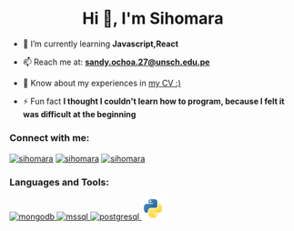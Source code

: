 <!--
**SihomaSa/SihomaSa** is a ✨ _special_ ✨ repository because its `README.md` (this file) appears on your GitHub profile.
Here are some ideas to get you started:
- 🔭 I’m currently working on ... 
- 👯 I’m looking to collaborate on ...
- 🤔 I’m looking for help with ...
- 💬 Ask me about ...
- 😄 Pronouns: ...

- 🌱 I’m currently learning Javascript,React
- 📫 Reach me at: sandy.ochoa.27@unsch.edu.pe
- 😄 Pronouns: ...
- ⚡ Fun fact: ...

- 🤝 I’m looking for help with [a small Spotify user analysis](https://github.com/dianilu/SpotifyUserAnalysis)
-->
<h1 align="center">Hi 👋, I'm Sihomara</h1>

- 🌱 I’m currently learning **Javascript,React**

- 📫 Reach me at: **sandy.ochoa.27@unsch.edu.pe**

- 📄 Know about my experiences in [my CV :)](https://sihomasa.github.io/curriculumsihomara.github.io/)

- ⚡ Fun fact **I thought I couldn't learn how to program, because I felt it was difficult at the beginning**


<h3 align="left">Connect with me:</h3>
<p align="left">
<a href="https://linkedin.com/in/sihomara-sandy-ochoa-cisneros/" target="blank"><img align="center" src="https://raw.githubusercontent.com/rahuldkjain/github-profile-readme-generator/master/src/images/icons/Social/linked-in-alt.svg" alt="sihomara" height="30" width="40" /></a>
<a href="https://kaggle.com/sihomaraochoa" target="blank"><img align="center" src="https://raw.githubusercontent.com/rahuldkjain/github-profile-readme-generator/master/src/images/icons/Social/kaggle.svg" alt="sihomara" height="30" width="40" /></a>
<a href="https://instagram.com/sihomaochoa" target="blank"><img align="center" src="https://raw.githubusercontent.com/rahuldkjain/github-profile-readme-generator/master/src/images/icons/Social/instagram.svg" alt="sihomara" height="30" width="40" /></a>
</p>

<h3 align="left">Languages and Tools:</h3>
<p align="left"> <a href="https://www.javascript.com/" target="_blank" rel="noreferrer"> <img src="https://code.visualstudio.com/assets/icons/file-icons/javascript.svg" alt="mongodb" width="40" height="40"/> </a> <a href="https://www.microsoft.com/en-us/sql-server" target="_blank" rel="noreferrer"> <img src="https://www.svgrepo.com/show/303229/microsoft-sql-server-logo.svg" alt="mssql" width="40" height="40"/> </a> <a href="https://www.java.com/es/" target="_blank" rel="noreferrer"> <img src="https://1000marcas.net/wp-content/uploads/2020/11/Java-logo.png" alt="postgresql" width="40" height="40"/> </a> <a href="https://www.python.org" target="_blank" rel="noreferrer"> <img src="https://raw.githubusercontent.com/devicons/devicon/master/icons/python/python-original.svg" alt="python" width="40" height="40"/> </a> </p>

